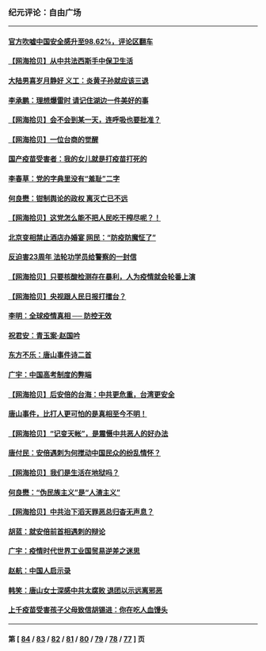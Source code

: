### 纪元评论：自由广场
---
#### [官方吹嘘中国安全感升至98.62%，评论区翻车](../../pages/nsc993/n13790750.md) 
#### [【网海拾贝】从中共法西斯手中保卫生活](../../pages/nsc993/n13790641.md) 
#### [大陆男喜岁月静好 义工：炎黄子孙就应该三退](../../pages/nsc993/n13789824.md) 
#### [李承鹏：理想爆雷时 请记住湖边一件美好的事](../../pages/nsc993/n13789582.md) 
#### [【网海拾贝】会不会到某一天，连呼吸也要批准？](../../pages/nsc993/n13789120.md) 
#### [【网海拾贝】一位台商的觉醒](../../pages/nsc993/n13788445.md) 
#### [国产疫苗受害者：我的女儿就是打疫苗打死的](../../pages/nsc993/n13788390.md) 
#### [李春草：党的字典里没有“羞耻”二字](../../pages/nsc993/n13787659.md) 
#### [何良懋：钳制舆论的政权 离灭亡已不远](../../pages/nsc993/n13786910.md) 
#### [【网海拾贝】这党怎么能不把人民吃干榨尽呢？！](../../pages/nsc993/n13785978.md) 
#### [北京变相禁止酒店办婚宴 网民：“防疫防魔怔了”](../../pages/nsc993/n13785973.md) 
#### [反迫害23周年 法轮功学员给警察的一封信](../../pages/nsc993/n13785419.md) 
#### [【网海拾贝】只要核酸检测存在暴利，人为疫情就会轮番上演](../../pages/nsc993/n13785150.md) 
#### [【网海拾贝】央视跟人民日报打擂台？](../../pages/nsc993/n13784361.md) 
#### [李明：全球疫情真相 ── 防控无效](../../pages/nsc993/n13783482.md) 
#### [祝君安：青玉案·赵国吟](../../pages/nsc993/n13783576.md) 
#### [东方不乐：唐山事件诗二首](../../pages/nsc993/n13783559.md) 
#### [广宇：中国高考制度的弊端](../../pages/nsc993/n13783352.md) 
#### [【网海拾贝】后安倍的台海：中共更危重，台湾更安全](../../pages/nsc993/n13783340.md) 
#### [唐山事件，比打人更可怕的是真相至今不明！](../../pages/nsc993/n13783297.md) 
#### [【网海拾贝】“记变天帐”，是震慑中共恶人的好办法](../../pages/nsc993/n13782737.md) 
#### [唐付民：安倍遇刺为何搅动中国民众的纷乱情怀？](../../pages/nsc993/n13782127.md) 
#### [【网海拾贝】我们是生活在地狱吗？](../../pages/nsc993/n13782053.md) 
#### [何良懋：“伪民族主义”是“人渣主义”](../../pages/nsc993/n13781090.md) 
#### [【网海拾贝】中共治下滔天罪恶总归杳无声息？](../../pages/nsc993/n13780659.md) 
#### [胡蓝：就安倍前首相遇刺的辩论](../../pages/nsc993/n13780551.md) 
#### [广宇：疫情时代世界工业国贸易逆差之迷思](../../pages/nsc993/n13779814.md) 
#### [赵航：中国人启示录](../../pages/nsc993/n13779765.md) 
#### [韩笑：唐山女士深感中共太腐败 退团以示远离邪恶](../../pages/nsc993/n13779750.md) 
#### [上千疫苗受害孩子父母致信胡锡进：你在吃人血馒头](../../pages/nsc993/n13779052.md) 

---
#### 第 [ [84](./84.md) / [83](./83.md) / [82](./82.md) / [81](./81.md) / [80](./80.md) / [79](./79.md) / [78](./78.md) / [77](./77.md) ] 页
